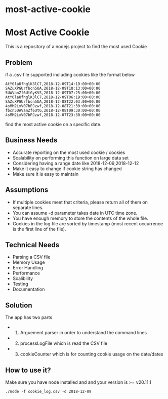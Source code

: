 # most-active-cookie

# Most Active Cookie

This is a repository of a nodejs project to find the most used Cookie

## Problem

if a .csv file supported including cookies like the format below

```
AtY0laUfhglK3lC7,2018-12-09T14:19:00+00:00
SAZuXPGUrfbcn5UA,2018-12-09T10:13:00+00:00
5UAVanZf6UtGyKVS,2018-12-09T07:25:00+00:00
AtY0laUfhglK3lC7,2018-12-09T06:19:00+00:00
SAZuXPGUrfbcn5UA,2018-12-08T22:03:00+00:00
4sMM2LxV07bPJzwf,2018-12-08T21:30:00+00:00
fbcn5UAVanZf6UtG,2018-12-08T09:30:00+00:00
4sMM2LxV07bPJzwf,2018-12-07T23:30:00+00:00
```

find the most active cookie on a specific date.

## Business Needs

- Accurate reporting on the most used cookie / cookies
- Scalability on performing this function on large data set
- Considering having a range date like 2018-12-09,2018-12-12
- Make it easy to change if cookie string has changed
- Make sure it is easy to maintain

## Assumptions

- If multiple cookies meet that criteria, please return all of them on separate lines.
- You can assume -d parameter takes date in UTC time zone.
- You have enough memory to store the contents of the whole file.
- Cookies in the log file are sorted by timestamp
  (most recent occurrence is the first line of the file).

## Technical Needs

- Parsing a CSV file
- Memory Usage
- Error Handling
- Performance
- Scalibility
- Testing
- Documentation

## Solution

The app has two parts

- 1. Arguement parser in order to understand the command lines
- 2. processLogFile which is read the CSV file
- 3. cookieCounter which is for counting cookie usage on the date/dates

## How to use it?

Make sure you have node installed and and your version is >= v20.11.1

```
./node -f cookie_log.csv -d 2018-12-09
```
